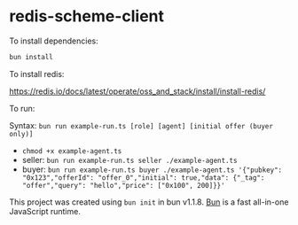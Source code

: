 # redis-scheme-client

To install dependencies:

```bash
bun install
```

To install redis:

https://redis.io/docs/latest/operate/oss_and_stack/install/install-redis/

To run:

Syntax: `bun run example-run.ts [role] [agent] [initial offer (buyer only)]`

- `chmod +x example-agent.ts`
- seller: `bun run example-run.ts seller ./example-agent.ts`
- buyer: `bun run example-run.ts buyer ./example-agent.ts '{"pubkey": "0x123","offerId": "offer_0","initial": true,"data": {"_tag": "offer","query": "hello","price": ["0x100", 200]}}'`

This project was created using `bun init` in bun v1.1.8. [Bun](https://bun.sh) is a fast all-in-one JavaScript runtime.
